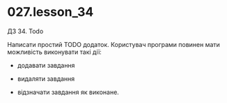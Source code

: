 # 027.lesson_34
ДЗ 34. Todo

Написати простий TODO додаток. Користувач програми повинен мати можливість виконувати такі дії:

- додавати завдання

- видаляти завдання

- відзначати завдання як виконане.
